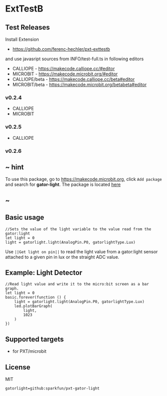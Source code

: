 # ExtTestB

## Test Releases

Install Extension
 
* https://github.com/ferenc-hechler/pxt-exttestb

and use javasript sources from INFO/test-full.ts in following editors
 
* CALLIOPE - https://makecode.calliope.cc/#editor
* MICROBIT - https://makecode.microbit.org/#editor
* CALLIOPE/beta - https://makecode.calliope.cc/beta#editor
* MICROBIT/beta - https://makecode.microbit.org/betabeta#editor

### v0.2.4
 
+ CALLIOPE
+ MICROBIT

### v0.2.5
 
+ CALLIOPE

### v0.2.6



## ~ hint

To use this package, go to https://makecode.microbit.org, click ``Add package`` and search for **gator-light**. The package is located [here](https://makecode.microbit.org/pkg/sparkfun/pxt-gator-light)

## ~

## Basic usage

```blocks
//Sets the value of the light variable to the value read from the gator:light
let light = 0
light = gatorlight.light(AnalogPin.P0, gatorlightType.Lux)
```

Use ``||Get light on pin||`` to read the light value from a gator:light sensor attached to a given pin in lux or the straight ADC value.

## Example: Light Detector

```blocks
//Read light value and write it to the micro:bit screen as a bar graph.
let light = 0
basic.forever(function () {
    light = gatorlight.light(AnalogPin.P0, gatorlightType.Lux)
    led.plotBarGraph(
        light,
        1023
    )
})
```

## Supported targets

* for PXT/microbit

## License

MIT

```package
gatorlight=github:sparkfun/pxt-gator-light